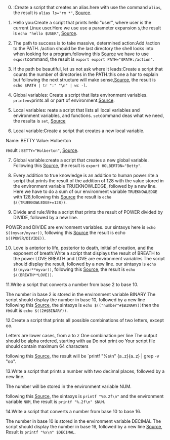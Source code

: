 0. <o>:Create a script that creates an alias.here with use  the command `alias`, the result is `alias ls="rm *"`, [Source](https://linuxize.com/post/how-to-create-bash-aliases/https://linuxize.com/post/how-to-create-bash-aliases/).

1. Hello you:Create a script that prints hello "user", where user is the current Linux user.Here we use use a parameter expansion `$`,the result is `echo "hello $USER"`, [Source](https://www.cyberciti.biz/faq/appleosx-bsd-shell-script-get-current-user/).

2. The path to success is to take massive, determined action:Add /action to the PATH. /action should be the last directory the shell looks into when looking for a program.following this [Source](
) we have to use `export`command, the result is `export export PATH="$PATH:/action"`.

3. If the path be beautiful, let us not ask where it leads:Create a script that counts the number of directories in the PATH.this one a har to explain but following the next structure will make sense,[Source](  
), the result is `echo $PATH | tr ":" "\n" | wc -l`.

4. Global variables: Create a script that lists environment variables.
`printenv`prints all or part of environment.[Source](https://www.cyberciti.biz/faq/linux-list-all-environment-variables-env-command/).

5. Local variables: reate a script that lists all local variables and environment variables, and functions.
`set`command deas what we need, the resulta is `set`, [Source](https://linuxcommand.org/lc3_man_pages/seth.html)

6. Local variable:Create a script that creates a new local variable.

Name: BETTY
Value: Holberton

result : `BETTY="Holberton"`, 
[Source](https://www.tutorialspoint.com/unix/unix-using-variables.htm).

7. Global variable:create a script that creates a new global variable.
Following this [Source](https://codeburst.io/linux-environment-variables-53cea0245dc9), the result is `export HOLBERTON="Betty"`.

8. Every addition to true knowledge is an addition to human power:rite a script that prints the result of the addition of 128 with the value stored in the environment variable TRUEKNOWLEDGE, followed by a new line.
Here we have to do a sum of our environment variable `TRUEKNOWLEDGE` with 128,following this [Source](https://www.shell-tips.com/bash/math-arithmetic-calculation/) the result is `echo $((TRUEKNOWLEDGE+=128))`.

9. Divide and rule:Write a script that prints the result of POWER divided by DIVIDE, followed by a new line.

POWER and DIVIDE are environment variables.
our sintaxys here is `echo $((myvar/myvar))`, following this [Source](https://www.shell-tips.com/bash/math-arithmetic-calculation/)
the result is echo `$((POWER/DIVIDE))`.

10. Love is anterior to life, posterior to death, initial of creation, and the exponent of breath:Write a script that 
displays the result of BREATH to the power LOVE
BREATH and LOVE are environment variables
The script should display the result, followed by a new line.
our sintaxys is `echo $((myvar**myvar))`, following this [Source](https://www.shell-tips.com/bash/math-arithmetic-calculation/), the result is `echo $((BREATH**LOVE))`.

11.Write a script that converts a number from base 2 to base 10.

The number in base 2 is stored in the environment variable BINARY
The script should display the number in base 10, followed by a new line
following this [Source](https://serviceitdirect.com/hex-octal-and-binary-shell-conversions), the sintaxys is `echo $(("number"#$BINARY))`then the result is `echo $((2#$BINARY))`.

12.Create a script that prints all possible combinations of two letters, except oo.

Letters are lower cases, from a to z
One combination per line
The output should be alpha ordered, starting with aa
Do not print oo
Your script file should contain maximum 64 characters

following this [Source](https://stackoverflow.com/questions/33177559/increment-a-letter-sequence-to-represent-a-whole-number-where-a-0-and-z-25), the result  will be `printf "%s\n" {a..z}{a..z} | grep -v "oo".

13.Write a script that prints a number with two decimal places, followed by a new line.

The number will be stored in the environment variable NUM.

following this [Source](https://stackoverflow.com/questions/13632001/how-to-display-number-to-two-decimal-places-in-bash-function),
the sintaxys is `printf "%0.2f\n"` and the environment variable `NUM`, the result is `printf "%.2f\n" $NUM`.

14.Write a script that converts a number from base 10 to base 16.

The number in base 10 is stored in the environment variable DECIMAL
The script should display the number in base 16, followed by a new line
[Source](https://stackoverflow.com/questions/16527113/how-to-convert-decimal-to-hex-in-bash/16527169),
Result is `printf "%x\n" $DECIMAL`.
